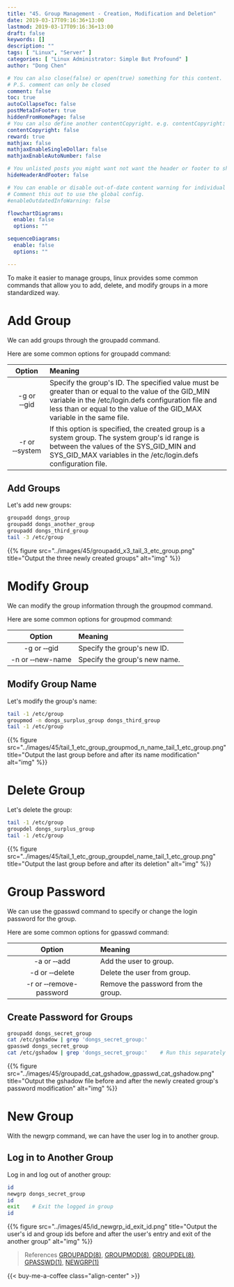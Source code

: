 ```yaml
---
title: "45. Group Management - Creation, Modification and Deletion"
date: 2019-03-17T09:16:36+13:00
lastmod: 2019-03-17T09:16:36+13:00
draft: false
keywords: []
description: ""
tags: [ "Linux", "Server" ]
categories: [ "Linux Administrator: Simple But Profound" ]
author: "Dong Chen"

# You can also close(false) or open(true) something for this content.
# P.S. comment can only be closed
comment: false
toc: true
autoCollapseToc: false
postMetaInFooter: true
hiddenFromHomePage: false
# You can also define another contentCopyright. e.g. contentCopyright: "This is another copyright."
contentCopyright: false
reward: true
mathjax: false
mathjaxEnableSingleDollar: false
mathjaxEnableAutoNumber: false

# You unlisted posts you might want not want the header or footer to show
hideHeaderAndFooter: false

# You can enable or disable out-of-date content warning for individual post.
# Comment this out to use the global config.
#enableOutdatedInfoWarning: false

flowchartDiagrams:
  enable: false
  options: ""

sequenceDiagrams: 
  enable: false
  options: ""

---
```


To make it easier to manage groups, linux provides some common commands that allow you to add, delete, and modify groups in a more standardized way.

<!--more-->

# Add Group

We can add groups through the groupadd command.

Here are some common options for groupadd command:

| Option | Meaning |
|:---------------:|:---------------|
| -g or &#8209;&#8209;gid | Specify the group's ID. The specified value must be greater than or equal to the value of the GID_MIN variable in the /etc/login.defs configuration file and less than or equal to the value of the GID_MAX variable in the same file. |
| -r or &#8209;&#8209;system | If this option is specified, the created group is a system group. The system group's id range is between the values of the SYS_GID_MIN and SYS_GID_MAX variables in the /etc/login.defs configuration file. |

## Add Groups

Let's add new groups:

```bash
groupadd dongs_group
groupadd dongs_another_group
groupadd dongs_third_group
tail -3 /etc/group
```

{{% figure src="../images/45/groupadd_x3_tail_3_etc_group.png" title="Output the three newly created groups" alt="img" %}}

# Modify Group

We can modify the group information through the groupmod command.

Here are some common options for groupmod command:

| Option | Meaning |
|:---------------:|:---------------|
| -g or &#8209;&#8209;gid | Specify the group's new ID. |
| -n or &#8209;&#8209;new-name | Specify the group's new name. |

## Modify Group Name

Let's modify the group's name:

```bash
tail -1 /etc/group
groupmod -n dongs_surplus_group dongs_third_group
tail -1 /etc/group
```

{{% figure src="../images/45/tail_1_etc_group_groupmod_n_name_tail_1_etc_group.png" title="Output the last group before and after its name modification" alt="img" %}}

# Delete Group

Let's delete the group:

```bash
tail -1 /etc/group
groupdel dongs_surplus_group
tail -1 /etc/group
```

{{% figure src="../images/45/tail_1_etc_group_groupdel_name_tail_1_etc_group.png" title="Output the last group before and after its deletion" alt="img" %}}

# Group Password

We can use the gpasswd command to specify or change the login password for the group.

Here are some common options for gpasswd command:

| Option | Meaning |
|:---------------:|:---------------|
| -a or &#8209;&#8209;add | Add the user to group. |
| -d or &#8209;&#8209;delete | Delete the user from group. |
| -r or &#8209;&#8209;remove-password | Remove the password from the group. |

## Create Password for Groups

```bash
groupadd dongs_secret_group
cat /etc/gshadow | grep 'dongs_secret_group:'
gpasswd dongs_secret_group
cat /etc/gshadow | grep 'dongs_secret_group:'    # Run this separately after the completion of the previous commands
```

{{% figure src="../images/45/groupadd_cat_gshadow_gpasswd_cat_gshadow.png" title="Output the gshadow file before and after the newly created group's password modification" alt="img" %}}

# New Group

With the newgrp command, we can have the user log in to another group.

## Log in to Another Group

Log in and log out of another group:

```bash
id
newgrp dongs_secret_group
id
exit    # Exit the logged in group
id
```

{{% figure src="../images/45/id_newgrp_id_exit_id.png" title="Output the user's id and group ids before and after the user's entry and exit of the another group" alt="img" %}}

> References
> [GROUPADD(8)](http://man7.org/linux/man-pages/man8/groupadd.8.html),
> [GROUPMOD(8)](http://man7.org/linux/man-pages/man8/groupmod.8.html),
> [GROUPDEL(8)](http://man7.org/linux/man-pages/man8/groupdel.8.html),
> [GPASSWD(1)](http://man7.org/linux/man-pages/man1/gpasswd.1.html),
> [NEWGRP(1)](http://man7.org/linux/man-pages/man1/newgrp.1.html)

<!-- Buy Me a Coffee Button -->
{{< buy-me-a-coffee class="align-center" >}}
